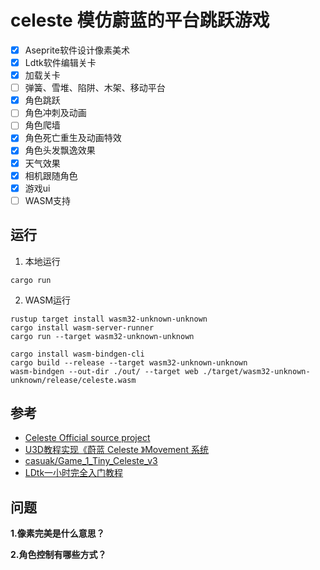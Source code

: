# celeste 模仿蔚蓝的平台跳跃游戏
- [x] Aseprite软件设计像素美术
- [x] Ldtk软件编辑关卡
- [x] 加载关卡
- [ ] 弹簧、雪堆、陷阱、木架、移动平台
- [x] 角色跳跃
- [ ] 角色冲刺及动画
- [ ] 角色爬墙
- [x] 角色死亡重生及动画特效
- [x] 角色头发飘逸效果
- [x] 天气效果
- [x] 相机跟随角色
- [x] 游戏ui
- [ ] WASM支持

## 运行
1. 本地运行
```
cargo run
```
2. WASM运行
```
rustup target install wasm32-unknown-unknown
cargo install wasm-server-runner
cargo run --target wasm32-unknown-unknown
```
```
cargo install wasm-bindgen-cli
cargo build --release --target wasm32-unknown-unknown
wasm-bindgen --out-dir ./out/ --target web ./target/wasm32-unknown-unknown/release/celeste.wasm
```

## 参考
- [Celeste Official source project](https://github.com/NoelFB/Celeste)
- [U3D教程实现《蔚蓝 Celeste 》Movement 系统](https://www.bilibili.com/video/BV1D4411d7Xn)
- [casuak/Game_1_Tiny_Celeste_v3](https://github.com/casuak/Game_1_Tiny_Celeste_v3)
- [LDtk一小时完全入门教程](https://www.bilibili.com/video/BV1y64y1z7Uw)

## 问题
**1.像素完美是什么意思？**

**2.角色控制有哪些方式？**